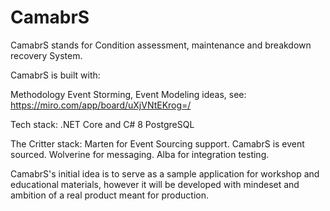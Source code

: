 # CamabrS

CamabrS stands for Condition assessment, maintenance and breakdown recovery System.

CamabrS is built with:

Methodology
Event Storming, Event Modeling ideas, see: https://miro.com/app/board/uXjVNtEKrog=/

Tech stack:
.NET Core and C# 8
PostgreSQL

The Critter stack:
Marten for Event Sourcing support. CamabrS is event sourced.
Wolverine for messaging.
Alba for integration testing.

CamabrS's initial idea is to serve as a sample application for workshop and educational materials, however it will be developed with mindeset and ambition of a real product meant for production.  
